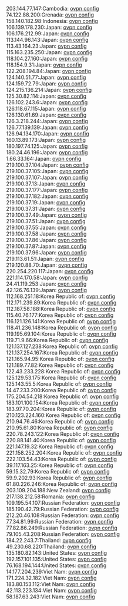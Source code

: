 203.144.77.147:Cambodia: [ovpn config](vpn/203_144_77_147.ovpn)  
74.122.88.200:Grenada: [ovpn config](vpn/74_122_88_200.ovpn)  
158.140.182.98:Indonesia: [ovpn config](vpn/158_140_182_98.ovpn)  
106.139.178.230:Japan: [ovpn config](vpn/106_139_178_230.ovpn)  
106.176.212.99:Japan: [ovpn config](vpn/106_176_212_99.ovpn)  
113.144.96.143:Japan: [ovpn config](vpn/113_144_96_143.ovpn)  
113.43.164.23:Japan: [ovpn config](vpn/113_43_164_23.ovpn)  
115.163.235.250:Japan: [ovpn config](vpn/115_163_235_250.ovpn)  
118.104.27.160:Japan: [ovpn config](vpn/118_104_27_160.ovpn)  
118.154.9.31:Japan: [ovpn config](vpn/118_154_9_31.ovpn)  
122.208.194.84:Japan: [ovpn config](vpn/122_208_194_84.ovpn)  
124.140.51.77:Japan: [ovpn config](vpn/124_140_51_77.ovpn)  
124.159.72.79:Japan: [ovpn config](vpn/124_159_72_79.ovpn)  
124.215.136.214:Japan: [ovpn config](vpn/124_215_136_214.ovpn)  
125.30.82.114:Japan: [ovpn config](vpn/125_30_82_114.ovpn)  
126.102.243.6:Japan: [ovpn config](vpn/126_102_243_6.ovpn)  
126.118.67.115:Japan: [ovpn config](vpn/126_118_67_115.ovpn)  
126.130.61.69:Japan: [ovpn config](vpn/126_130_61_69.ovpn)  
126.3.218.244:Japan: [ovpn config](vpn/126_3_218_244.ovpn)  
126.77.139.139:Japan: [ovpn config](vpn/126_77_139_139.ovpn)  
126.94.134.170:Japan: [ovpn config](vpn/126_94_134_170.ovpn)  
160.13.89.173:Japan: [ovpn config](vpn/160_13_89_173.ovpn)  
180.197.74.125:Japan: [ovpn config](vpn/180_197_74_125.ovpn)  
180.24.46.196:Japan: [ovpn config](vpn/180_24_46_196.ovpn)  
1.66.33.164:Japan: [ovpn config](vpn/1_66_33_164.ovpn)  
219.100.37.104:Japan: [ovpn config](vpn/219_100_37_104.ovpn)  
219.100.37.105:Japan: [ovpn config](vpn/219_100_37_105.ovpn)  
219.100.37.107:Japan: [ovpn config](vpn/219_100_37_107.ovpn)  
219.100.37.13:Japan: [ovpn config](vpn/219_100_37_13.ovpn)  
219.100.37.177:Japan: [ovpn config](vpn/219_100_37_177.ovpn)  
219.100.37.182:Japan: [ovpn config](vpn/219_100_37_182.ovpn)  
219.100.37.19:Japan: [ovpn config](vpn/219_100_37_19.ovpn)  
219.100.37.31:Japan: [ovpn config](vpn/219_100_37_31.ovpn)  
219.100.37.49:Japan: [ovpn config](vpn/219_100_37_49.ovpn)  
219.100.37.51:Japan: [ovpn config](vpn/219_100_37_51.ovpn)  
219.100.37.55:Japan: [ovpn config](vpn/219_100_37_55.ovpn)  
219.100.37.58:Japan: [ovpn config](vpn/219_100_37_58.ovpn)  
219.100.37.86:Japan: [ovpn config](vpn/219_100_37_86.ovpn)  
219.100.37.87:Japan: [ovpn config](vpn/219_100_37_87.ovpn)  
219.100.37.96:Japan: [ovpn config](vpn/219_100_37_96.ovpn)  
219.113.61.51:Japan: [ovpn config](vpn/219_113_61_51.ovpn)  
219.120.88.70:Japan: [ovpn config](vpn/219_120_88_70.ovpn)  
220.254.220.117:Japan: [ovpn config](vpn/220_254_220_117.ovpn)  
221.114.170.58:Japan: [ovpn config](vpn/221_114_170_58.ovpn)  
24.41.119.253:Japan: [ovpn config](vpn/24_41_119_253.ovpn)  
42.126.76.139:Japan: [ovpn config](vpn/42_126_76_139.ovpn)  
112.168.251.18:Korea Republic of: [ovpn config](vpn/112_168_251_18.ovpn)  
112.171.239.89:Korea Republic of: [ovpn config](vpn/112_171_239_89.ovpn)  
112.187.58.188:Korea Republic of: [ovpn config](vpn/112_187_58_188.ovpn)  
115.40.76.177:Korea Republic of: [ovpn config](vpn/115_40_76_177.ovpn)  
116.121.126.141:Korea Republic of: [ovpn config](vpn/116_121_126_141.ovpn)  
118.41.236.148:Korea Republic of: [ovpn config](vpn/118_41_236_148.ovpn)  
119.195.69.104:Korea Republic of: [ovpn config](vpn/119_195_69_104.ovpn)  
119.71.9.66:Korea Republic of: [ovpn config](vpn/119_71_9_66.ovpn)  
121.137.127.238:Korea Republic of: [ovpn config](vpn/121_137_127_238.ovpn)  
121.137.254.167:Korea Republic of: [ovpn config](vpn/121_137_254_167.ovpn)  
121.165.94.95:Korea Republic of: [ovpn config](vpn/121_165_94_95.ovpn)  
121.189.77.82:Korea Republic of: [ovpn config](vpn/121_189_77_82.ovpn)  
122.43.233.228:Korea Republic of: [ovpn config](vpn/122_43_233_228.ovpn)  
125.129.53.175:Korea Republic of: [ovpn config](vpn/125_129_53_175.ovpn)  
125.143.55.5:Korea Republic of: [ovpn config](vpn/125_143_55_5.ovpn)  
14.47.233.200:Korea Republic of: [ovpn config](vpn/14_47_233_200.ovpn)  
175.204.54.218:Korea Republic of: [ovpn config](vpn/175_204_54_218.ovpn)  
183.101.100.154:Korea Republic of: [ovpn config](vpn/183_101_100_154.ovpn)  
183.97.70.204:Korea Republic of: [ovpn config](vpn/183_97_70_204.ovpn)  
210.123.224.160:Korea Republic of: [ovpn config](vpn/210_123_224_160.ovpn)  
210.94.76.46:Korea Republic of: [ovpn config](vpn/210_94_76_46.ovpn)  
210.95.61.80:Korea Republic of: [ovpn config](vpn/210_95_61_80.ovpn)  
220.78.243.122:Korea Republic of: [ovpn config](vpn/220_78_243_122.ovpn)  
220.88.141.40:Korea Republic of: [ovpn config](vpn/220_88_141_40.ovpn)  
221.147.19.32:Korea Republic of: [ovpn config](vpn/221_147_19_32.ovpn)  
221.158.252.204:Korea Republic of: [ovpn config](vpn/221_158_252_204.ovpn)  
222.103.54.43:Korea Republic of: [ovpn config](vpn/222_103_54_43.ovpn)  
39.117.163.25:Korea Republic of: [ovpn config](vpn/39_117_163_25.ovpn)  
59.15.32.79:Korea Republic of: [ovpn config](vpn/59_15_32_79.ovpn)  
59.9.202.93:Korea Republic of: [ovpn config](vpn/59_9_202_93.ovpn)  
61.80.226.246:Korea Republic of: [ovpn config](vpn/61_80_226_246.ovpn)  
203.109.204.188:New Zealand: [ovpn config](vpn/203_109_204_188.ovpn)  
217.138.212.58:Romania: [ovpn config](vpn/217_138_212_58.ovpn)  
109.195.54.107:Russian Federation: [ovpn config](vpn/109_195_54_107.ovpn)  
185.190.42.79:Russian Federation: [ovpn config](vpn/185_190_42_79.ovpn)  
212.20.46.108:Russian Federation: [ovpn config](vpn/212_20_46_108.ovpn)  
77.34.81.99:Russian Federation: [ovpn config](vpn/77_34_81_99.ovpn)  
77.82.86.249:Russian Federation: [ovpn config](vpn/77_82_86_249.ovpn)  
79.105.43.208:Russian Federation: [ovpn config](vpn/79_105_43_208.ovpn)  
184.22.243.7:Thailand: [ovpn config](vpn/184_22_243_7.ovpn)  
49.230.68.220:Thailand: [ovpn config](vpn/49_230_68_220.ovpn)  
135.180.82.143:United States: [ovpn config](vpn/135_180_82_143.ovpn)  
192.157.101.135:United States: [ovpn config](vpn/192_157_101_135.ovpn)  
76.168.194.144:United States: [ovpn config](vpn/76_168_194_144.ovpn)  
14.177.204.239:Viet Nam: [ovpn config](vpn/14_177_204_239.ovpn)  
171.224.32.182:Viet Nam: [ovpn config](vpn/171_224_32_182.ovpn)  
183.80.153.112:Viet Nam: [ovpn config](vpn/183_80_153_112.ovpn)  
42.113.223.134:Viet Nam: [ovpn config](vpn/42_113_223_134.ovpn)  
58.187.63.243:Viet Nam: [ovpn config](vpn/58_187_63_243.ovpn)  
